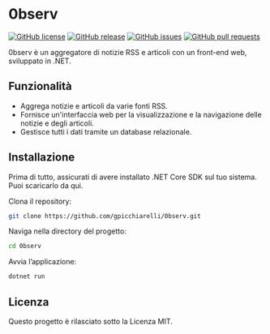 # 0bserv

[![GitHub license](https://img.shields.io/github/license/gpicchiarelli/0bserv)](https://github.com/tuonome/0bserv/blob/main/LICENSE)
[![GitHub release](https://img.shields.io/github/v/release/gpicchiarelli/0bserv)](https://github.com/tuonome/0bserv/releases)
[![GitHub issues](https://img.shields.io/github/issues/gpicchiarelli/0bserv)](https://github.com/tuonome/0bserv/issues)
[![GitHub pull requests](https://img.shields.io/github/issues-pr/gpicchiarelli/0bserv)](https://github.com/tuonome/0bserv/pulls)

0bserv è un aggregatore di notizie RSS e articoli con un front-end web, sviluppato in .NET.

## Funzionalità

- Aggrega notizie e articoli da varie fonti RSS.
- Fornisce un'interfaccia web per la visualizzazione e la navigazione delle notizie e degli articoli.
- Gestisce tutti i dati tramite un database relazionale.

## Installazione
Prima di tutto, assicurati di avere installato .NET Core SDK sul tuo sistema. Puoi scaricarlo da qui.

Clona il repository:
 ```bash
git clone https://github.com/gpicchiarelli/0bserv.git
 ```

Naviga nella directory del progetto:

 ```bash
cd 0bserv
 ```

Avvia l’applicazione:
 ```bash
dotnet run
 ```

## Licenza
Questo progetto è rilasciato sotto la Licenza MIT.
